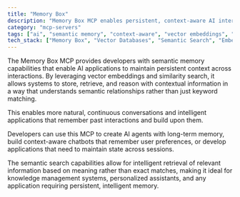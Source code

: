 ```yaml
---
title: "Memory Box"
description: "Memory Box MCP enables persistent, context-aware AI interactions through semantic memory storage and retrieval using vector embeddings."
category: "mcp-servers"
tags: ["ai", "semantic memory", "context-aware", "vector embeddings", "intelligent applications", "knowledge management"]
tech_stack: ["Memory Box", "Vector Databases", "Semantic Search", "Embeddings", "AI Memory Systems"]
---
```


The Memory Box MCP provides developers with semantic memory capabilities that enable AI applications to maintain persistent context across interactions. By leveraging vector embeddings and similarity search, it allows systems to store, retrieve, and reason with contextual information in a way that understands semantic relationships rather than just keyword matching. 

This enables more natural, continuous conversations and intelligent applications that remember past interactions and build upon them.

Developers can use this MCP to create AI agents with long-term memory, build context-aware chatbots that remember user preferences, or develop applications that need to maintain state across sessions. 

The semantic search capabilities allow for intelligent retrieval of relevant information based on meaning rather than exact matches, making it ideal for knowledge management systems, personalized assistants, and any application requiring persistent, intelligent memory.